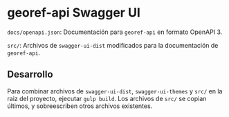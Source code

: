 # georef-api Swagger UI

`docs/openapi.json`: Documentación para `georef-api` en formato OpenAPI 3.

`src/`: Archivos de `swagger-ui-dist` modificados para la documentación de `georef-api`.

## Desarrollo

Para combinar archivos de `swagger-ui-dist`, `swagger-ui-themes` y `src/` en la raiz del proyecto, ejecutar `gulp build`.  Los archivos de `src/` se copian últimos, y sobreescriben otros archivos existentes.
